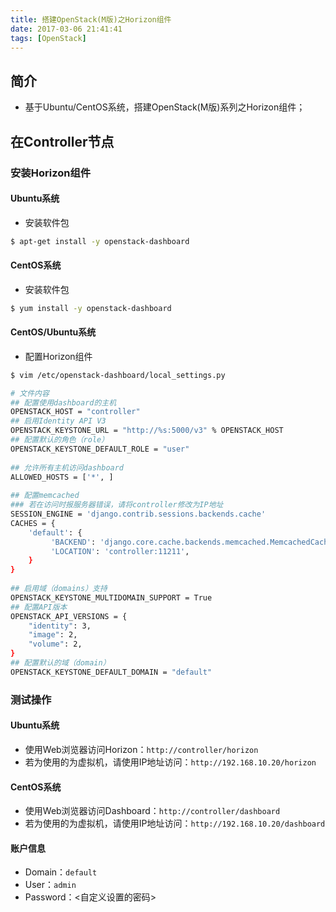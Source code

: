```yaml
---
title: 搭建OpenStack(M版)之Horizon组件
date: 2017-03-06 21:41:41
tags: [OpenStack]
---
```


## 简介
+ 基于Ubuntu/CentOS系统，搭建OpenStack(M版)系列之Horizon组件；

<!-- more -->

## 在Controller节点
### 安装Horizon组件
#### Ubuntu系统
+ 安装软件包
```bash
$ apt-get install -y openstack-dashboard
```
#### CentOS系统
+ 安装软件包
```bash
$ yum install -y openstack-dashboard
```
#### CentOS/Ubuntu系统
+ 配置Horizon组件
```bash
$ vim /etc/openstack-dashboard/local_settings.py

# 文件内容
## 配置使用dashboard的主机
OPENSTACK_HOST = "controller"
## 启用Identity API V3
OPENSTACK_KEYSTONE_URL = "http://%s:5000/v3" % OPENSTACK_HOST
## 配置默认的角色（role）
OPENSTACK_KEYSTONE_DEFAULT_ROLE = "user"
 
## 允许所有主机访问dashboard
ALLOWED_HOSTS = ['*', ]
 
## 配置memcached
### 若在访问时报服务器错误，请将controller修改为IP地址 
SESSION_ENGINE = 'django.contrib.sessions.backends.cache'
CACHES = {
    'default': {
         'BACKEND': 'django.core.cache.backends.memcached.MemcachedCache',
         'LOCATION': 'controller:11211',
    }
}
 
## 启用域（domains）支持
OPENSTACK_KEYSTONE_MULTIDOMAIN_SUPPORT = True
## 配置API版本
OPENSTACK_API_VERSIONS = {
    "identity": 3,
    "image": 2,
    "volume": 2,
}
## 配置默认的域（domain）
OPENSTACK_KEYSTONE_DEFAULT_DOMAIN = "default"
```

### 测试操作
#### Ubuntu系统
+ 使用Web浏览器访问Horizon：`http://controller/horizon`
+ 若为使用的为虚拟机，请使用IP地址访问：`http://192.168.10.20/horizon`
#### CentOS系统
+ 使用Web浏览器访问Dashboard：`http://controller/dashboard`
+ 若为使用的为虚拟机，请使用IP地址访问：`http://192.168.10.20/dashboard`
#### 账户信息
+ Domain：`default`
+ User：`admin`
+ Password：<自定义设置的密码>

